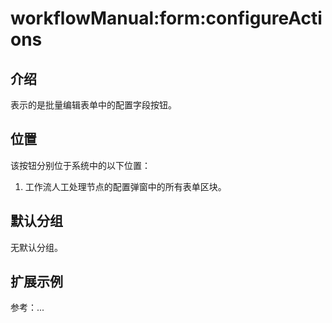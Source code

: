 # workflowManual:form:configureActions

## 介绍

表示的是批量编辑表单中的配置字段按钮。

## 位置

该按钮分别位于系统中的以下位置：

1. 工作流人工处理节点的配置弹窗中的所有表单区块。

## 默认分组

无默认分组。

## 扩展示例

参考：...
